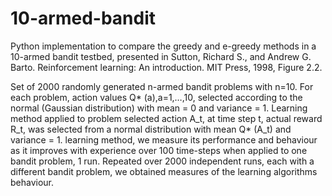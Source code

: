 # 10-armed-bandit

Python implementation to compare the greedy and e-greedy methods in a 10-armed bandit testbed, presented in Sutton, Richard S., and Andrew G. Barto. Reinforcement learning: An introduction. MIT Press, 1998, Figure 2.2.

Set of 2000 randomly generated n-armed bandit problems with n=10. For each problem, action values Q* (a),a=1,…,10, selected according to the normal (Gaussian distribution) with mean = 0 and variance = 1. Learning method applied to problem selected action A_t, at time step t, actual reward R_t, was selected from a normal distribution with mean Q* (A_t) and variance = 1. learning method, we measure its performance and behaviour as it improves with experience over 100 time-steps when applied to one bandit problem, 1 run. Repeated over 2000 independent runs, each with a different bandit problem, we obtained measures of the learning algorithms behaviour.
